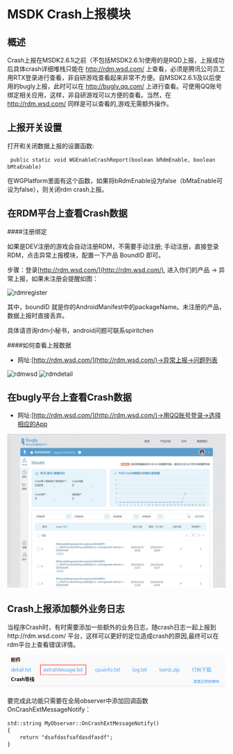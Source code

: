 MSDK Crash上报模块
===
概述
---
Crash上报在MSDK2.6.1i之前（不包括MSDK2.6.1i)使用的是RQD上报，上报成功后具体crash详细堆栈只能在 http://rdm.wsd.com/ 上查看，必须是腾讯公司员工用RTX登录进行查看，非自研游戏查看起来非常不方便。自MSDK2.6.1i及以后使用的bugly上报，此时可以在 http://bugly.qq.com/ 上进行查看。可使用QQ账号绑定相关应用，这样，非自研游戏可以方便的查看。当然，在 http://rdm.wsd.com/ 同样是可以查看的,游戏无需额外操作。

上报开关设置
---
打开和关闭数据上报的设置函数:

     public static void WGEnableCrashReport(boolean bRdmEnable, boolean bMtaEnable)

在WGPlatform里面有这个函数，如果将bRdmEnable设为false（bMtaEnable可设为false），则关闭rdm crash上报。



在RDM平台上查看Crash数据
---
####注册绑定

如果是DEV注册的游戏会自动注册RDM，不需要手动注册; 手动注册，直接登录RDM，点击异常上报模块，配置一下产品 BoundID 即可。

步骤：登录[http://rdm.wsd.com/](http://rdm.wsd.com/), 进入你们的产品 -> 异常上报，如果未注册会提醒如图：

![rdmregister](./rmdregister.png)

其中，boundID 就是你的AndroidManifest中的packageName。未注册的产品，数据上报时直接丢弃。

具体请咨询rdm小秘书，android问题可联系spiritchen

####如何查看上报数据
- 网址:[http://rdm.wsd.com/](http://rdm.wsd.com/)->异常上报->问题列表

![rdmwsd](./rdmwsd.png)
![rdmdetail](./rdmdetail.png)


在bugly平台上查看Crash数据
---
- 网址:[http://rdm.wsd.com/](http://rdm.wsd.com/)->用QQ账号登录->选择相应的App

![bugly](./bugly1.png)

Crash上报添加额外业务日志
---

当程序Crash时，有时需要添加一些额外的业务日志，随crash日志一起上报到http://rdm.wsd.com/ 平台，这样可以更好的定位造成crash的原因,最终可以在rdm平台上查看错误详情。

![rqd](./rqd_extramsg.png)

要完成此功能只需要在全局observer中添加回调函数OnCrashExtMessageNotify：

    std::string MyObserver::OnCrashExtMessageNotify()
	{
    	return "dsafdasfsafdasdfasdf";
	}

